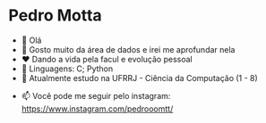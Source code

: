 <h1>Pedro Motta</h1>

- 👋 Olá
- 👀 Gosto muito da área de dados e irei me aprofundar nela
- ❤️ Dando a vida pela facul e evolução pessoal
- 📓 Linguagens: C; Python
- 🌱 Atualmente estudo na UFRRJ - Ciência da Computação (1 - 8)
<!-- - 💞️ I’m looking to collaborate on ... -->
- 📫 Você pode me seguir pelo instagram: https://www.instagram.com/pedrooomtt/

<!---
PedroCMotta-oficial/PedroCMotta-oficial is a ✨ special ✨ repository because its `README.md` (this file) appears on your GitHub profile.
You can click the Preview link to take a look at your changes.
--->

